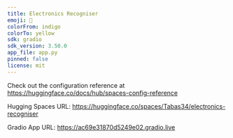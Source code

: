 ```yaml
---
title: Electronics Recogniser
emoji: 🚀
colorFrom: indigo
colorTo: yellow
sdk: gradio
sdk_version: 3.50.0
app_file: app.py
pinned: false
license: mit
---
```


Check out the configuration reference at https://huggingface.co/docs/hub/spaces-config-reference

Hugging Spaces URL:  https://huggingface.co/spaces/Tabas34/electronics-recogniser

Gradio App URL: https://ac69e31870d5249e02.gradio.live
